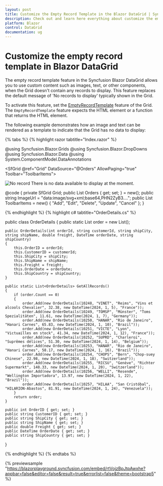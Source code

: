```yaml
---
layout: post
title: Customize the Empty Record Template in the Blazor DataGrid | Syncfusion
description: Check out and learn here everything about customize the empty record template in Syncfusion Blazor DataGrid. 
platform: Blazor
control: DataGrid
documentation: ug
---
```


# Customize the empty record template in Blazor DataGrid

The empty record template feature in the Syncfusion Blazor DataGrid allows you to use custom content such as images, text, or other components, when the Grid doesn't contain any records to display. This feature replaces the default message of 'No records to display' typically shown in the Grid.

To activate this feature, set the [EmptyRecordTemplate](https://help.syncfusion.com/cr/blazor/Syncfusion.Blazor.Grids.GridTemplates.html#Syncfusion_Blazor_Grids_GridTemplates_EmptyRecordTemplate) feature of the Grid. The `EmptyRecordTemplate` feature expects the HTML element or a function that returns the HTML element.

The following example demonstrates how an image and text can be rendered as a template to indicate that the Grid has no data to display:

{% tabs %}
{% highlight razor tabtitle="Index.razor" %}

@using Syncfusion.Blazor.Grids
@using Syncfusion.Blazor.DropDowns
@using Syncfusion.Blazor.Data
@using System.ComponentModel.DataAnnotations

<SfGrid @ref="Grid" DataSource="@Orders" AllowPaging="true" Toolbar="ToolbarItems">
    <GridEditSettings AllowAdding="true" AllowEditing="true" AllowDeleting="true" Mode="Syncfusion.Blazor.Grids.EditMode.Normal"></GridEditSettings>
    <GridPageSettings PageCount="5"></GridPageSettings>
    <GridTemplates>
        <EmptyRecordTemplate>
            <div class="emptyRecordTemplate text-center">
                <img src="@ImageUrl" class="e-emptyRecord" alt="No record" />
                <span>There is no data available to display at the moment.</span>
            </div>
        </EmptyRecordTemplate>
    </GridTemplates>
    <GridColumns>
        <GridColumn Field=@nameof(OrderDetails.OrderID) HeaderText="Order ID" IsPrimaryKey="true" Width="140" ValidationRules="@(new Syncfusion.Blazor.Grids.ValidationRules{ Required=true, Number=true})" TextAlign="Syncfusion.Blazor.Grids.TextAlign.Right"></GridColumn>
        <GridColumn Field=@nameof(OrderDetails.CustomerID) HeaderText="Customer ID" Width="140" ValidationRules="@(new Syncfusion.Blazor.Grids.ValidationRules{ Required=true})"></GridColumn>
<GridColumn Field=@nameof(OrderDetails.Freight) HeaderText="Freight" Width="140" Format="C2" EditType="EditType.NumericEdit" ValidationRules="@(new Syncfusion.Blazor.Grids.ValidationRules{ Required=true, Number=true})" TextAlign="Syncfusion.Blazor.Grids.TextAlign.Right"></GridColumn>
        <GridColumn Field=@nameof(OrderDetails.OrderDate) HeaderText="Order Date" Width="120" EditType="EditType.DateTimePickerEdit" Format="M/d/yyyy hh:mm tt" TextAlign="Syncfusion.Blazor.Grids.TextAlign.Right"></GridColumn>
        <GridColumn Field=@nameof(OrderDetails.ShipCountry) HeaderText="Ship Country" Width="150" EditType="EditType.DropDownEdit" ></GridColumn>
    </GridColumns>
</SfGrid>

@code {
    private SfGrid<OrderDetails> Grid;
    public List<OrderDetails> Orders { get; set; } = new();
    public string ImageUrl = "data:image/svg+xml;base64,PHN2ZyB3...."; 
    public List<string> ToolbarItems = new() { "Add", "Edit", "Delete", "Update", "Cancel" };
}

{% endhighlight %}
{% highlight c# tabtitle="OrderDetails.cs" %}

public class OrderDetails
{
    public static List<OrderDetails> order = new List<OrderDetails>();

    public OrderDetails(int orderId, string customerId, string shipCity, string shipName, double freight, DateTime orderDate, string shipCountry)
    {
        this.OrderID = orderId;
        this.CustomerID = customerId;
        this.ShipCity = shipCity;
        this.ShipName = shipName;
        this.Freight = freight;
        this.OrderDate = orderDate;
        this.ShipCountry = shipCountry;
    }

    public static List<OrderDetails> GetAllRecords()
    {
        if (order.Count == 0)
        {
            order.Add(new OrderDetails(10248, "VINET", "Reims", "Vins et alcools Chevalier", 32.38, new DateTime(2024, 1, 5), "France"));
            order.Add(new OrderDetails(10249, "TOMSP", "Münster", "Toms Spezialitäten", 11.61, new DateTime(2024, 1, 7), "Germany"));
            order.Add(new OrderDetails(10250, "HANAR", "Rio de Janeiro", "Hanari Carnes", 65.83, new DateTime(2024, 1, 10), "Brazil"));
            order.Add(new OrderDetails(10251, "VICTE", "Lyon", "Victuailles en stock", 41.34, new DateTime(2024, 1, 12), "France"));
            order.Add(new OrderDetails(10252, "SUPRD", "Charleroi", "Suprêmes délices", 51.30, new DateTime(2024, 1, 14), "Belgium"));
            order.Add(new OrderDetails(10253, "HANAR", "Rio de Janeiro", "Hanari Carnes", 58.17, new DateTime(2024, 1, 16), "Brazil"));
            order.Add(new OrderDetails(10254, "CHOPS", "Bern", "Chop-suey Chinese", 22.98, new DateTime(2024, 1, 18), "Switzerland"));
            order.Add(new OrderDetails(10255, "RICSU", "Genève", "Richter Supermarkt", 148.33, new DateTime(2024, 1, 20), "Switzerland"));
            order.Add(new OrderDetails(10256, "WELLI", "Resende", "Wellington Importadora", 13.97, new DateTime(2024, 1, 22), "Brazil"));
            order.Add(new OrderDetails(10257, "HILAA", "San Cristóbal", "HILARION-Abastos", 81.91, new DateTime(2024, 1, 24), "Venezuela"));
        }
        return order;
    }

    public int OrderID { get; set; }
    public string CustomerID { get; set; }
    public string ShipCity { get; set; }
    public string ShipName { get; set; }
    public double Freight { get; set; }
    public DateTime OrderDate { get; set; }
    public string ShipCountry { get; set; }
}

{% endhighlight %}
{% endtabs %}

{% previewsample "https://blazorplayground.syncfusion.com/embed/rtVojzBpJtpAwxhe?appbar=false&editor=false&result=true&errorlist=false&theme=bootstrap5" %}